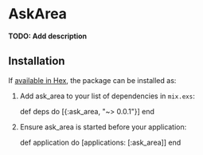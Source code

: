 # AskArea

**TODO: Add description**

## Installation

If [available in Hex](https://hex.pm/docs/publish), the package can be installed as:

  1. Add ask_area to your list of dependencies in `mix.exs`:

        def deps do
          [{:ask_area, "~> 0.0.1"}]
        end

  2. Ensure ask_area is started before your application:

        def application do
          [applications: [:ask_area]]
        end

